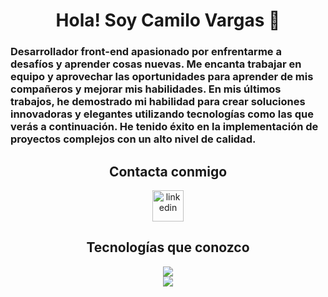 <h1 align="center">Hola! Soy Camilo Vargas 👋</h1>
<h3>
Desarrollador front-end apasionado por enfrentarme a desafíos y aprender cosas nuevas. Me encanta trabajar en equipo y aprovechar las oportunidades para aprender de mis compañeros y mejorar mis habilidades. En mis últimos trabajos, he demostrado mi habilidad para crear soluciones innovadoras y elegantes utilizando tecnologías como las que verás a continuación. He tenido éxito en la implementación de proyectos complejos con un alto nivel de calidad.
</h3>

<h2 align="center">Contacta conmigo</h2>
<p align="center">
  <a href="https://www.linkedin.com/in/cavargasl/" target="_blank">
    <img align="center" src="https://user-images.githubusercontent.com/88904952/234979284-68c11d7f-1acc-4f0c-ac78-044e1037d7b0.png" alt="linkedin" height="50" width="50" />
  </a>
</p>

<h2 align="center">Tecnologías que conozco</h2>
<div align="center">
  <a href="https://skillicons.dev">
    <img src="https://skillicons.dev/icons?i=react,nextjs,nodejs,nestjs,ts,js,prisma,jest,git,github,gitlab,mongodb,firebase,postman,materialui,tailwind,html,css,vercel,vite,vscode,figma&perline=10" />
  </a>
</div>

<div align="center">
  <img  align="center" src="https://github-readme-stats.anuraghazra1.vercel.app/api/top-langs/?username=cavargasl&theme=dark&hide_border=false&no-bg=true&no-frame=true&langs_count=10"/>
</p>

